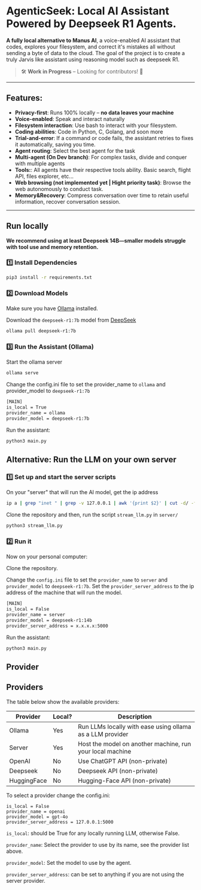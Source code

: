 
# AgenticSeek: Local AI Assistant Powered by Deepseek R1 Agents.

**A fully local alternative to Manus AI**, a voice-enabled AI assistant that codes, explores your filesystem, and correct it's mistakes all without sending a byte of data to the cloud. The goal of the project is to create a truly Jarvis like assistant using reasoning model such as deepseek R1. 

> 🛠️ **Work in Progress** – Looking for contributors! 🚀  
---

## Features:

- **Privacy-first**: Runs 100% locally – **no data leaves your machine**  
- ️**Voice-enabled**: Speak and interact naturally
- **Filesystem interaction**: Use bash to interact with your filesystem.
- **Coding abilities**: Code in Python, C, Golang, and soon more
- **Trial-and-error**: If a command or code fails, the assistant retries to fixes it automatically, saving you time.
- **Agent routing**: Select the best agent for the task
- **Multi-agent (On Dev branch)**: For complex tasks, divide and conquer with multiple agents
- **Tools:**: All agents have their respective tools ability. Basic search, flight API, files explorer, etc...
- **Web browsing (not implemented yet | Hight priority task)**: Browse the web autonomously to conduct task.
- **Memory&Recovery**: Compress conversation over time to retain useful information, recover conversation session.

---

## Run locally

**We recommend using at least Deepseek 14B—smaller models struggle with tool use and memory retention.**

### 1️⃣ **Install Dependencies**  
```sh
pip3 install -r requirements.txt
```

### 2️⃣ **Download Models**  

Make sure you have [Ollama](https://ollama.com/) installed.

Download the `deepseek-r1:7b` model from [DeepSeek](https://deepseek.com/models)

```sh
ollama pull deepseek-r1:7b
```

### 3️⃣ **Run the Assistant (Ollama)**  

Start the ollama server
```sh
ollama serve
```

Change the config.ini file to set the provider_name to `ollama` and provider_model to `deepseek-r1:7b`

```sh
[MAIN]
is_local = True
provider_name = ollama
provider_model = deepseek-r1:7b
```

Run the assistant:

```sh
python3 main.py
```

## **Alternative: Run the LLM on your own server**  

### 1️⃣  **Set up and start the server scripts** 

On your "server" that will run the AI model, get the ip address

```sh
ip a | grep "inet " | grep -v 127.0.0.1 | awk '{print $2}' | cut -d/ -f1
```

Clone the repository and then, run the script `stream_llm.py` in `server/`

```sh
python3 stream_llm.py
```

### 2️⃣ **Run it** 

Now on your personal computer:

Clone the repository.

Change the `config.ini` file to set the `provider_name` to `server` and `provider_model` to `deepseek-r1:7b`.
Set the `provider_server_address` to the ip address of the machine that will run the model.

```sh
[MAIN]
is_local = False
provider_name = server
provider_model = deepseek-r1:14b
provider_server_address = x.x.x.x:5000
```

Run the assistant:

```sh
python3 main.py
```

## Provider

## Providers

The table below show the available providers:

| Provider  | Local? | Description                                               |
|-----------|--------|-----------------------------------------------------------|
| Ollama    | Yes    | Run LLMs locally with ease using ollama as a LLM provider |
| Server    | Yes    | Host the model on another machine, run your local machine |
| OpenAI    | No     | Use ChatGPT API (non-private)                             |
| Deepseek  | No     | Deepseek API (non-private)                                |
| HuggingFace| No    | Hugging-Face API (non-private)                            |


To select a provider change the config.ini:

```
is_local = False
provider_name = openai
provider_model = gpt-4o
provider_server_address = 127.0.0.1:5000
```
`is_local`: should be True for any locally running LLM, otherwise False.

`provider_name`: Select the provider to use by its name, see the provider list above.

`provider_model`: Set the model to use by the agent.

`provider_server_address`: can be set to anything if you are not using the server provider.
